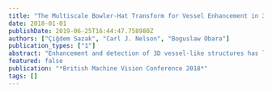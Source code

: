 ```yaml
---
title: "The Multiscale Bowler-Hat Transform for Vessel Enhancement in 3D Biomedical Images"
date: 2018-01-01
publishDate: 2019-06-25T16:44:47.758980Z
authors: ["Çiğdem Sazak", "Carl J. Nelson", "Boguslaw Obara"]
publication_types: ["1"]
abstract: "Enhancement and detection of 3D vessel-like structures has long been an open problem as most existing image processing methods fail in many aspects, including a lack of uniform enhancement between vessels of different radii and a lack of enhancement at the junctions. Here, we propose a method based on mathematical morphology to enhance 3D vessel-like structures in biomedical images. The proposed method, 3D bowler-hat transform, combines sphere and line structuring elements to enhance vessel-like structures. The proposed method is validated on synthetic and real data and compared with state-of-the-art methods. Our results show that the proposed method achieves a high-quality vessel-like structures enhancement in both synthetic and real biomedical images, and is able to cope with variations in vessels thickness throughout vascular networks while remaining robust at junctions. "
featured: false
publication: "*British Machine Vision Conference 2018*"
tags: []
---
```


